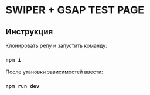 # SWIPER + GSAP TEST PAGE

## Инструкция

Клонировать репу и запустить команду:

### `npm i`

После утановки зависимостей ввести:

### `npm run dev`